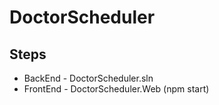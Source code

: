 # DoctorScheduler

## Steps

* BackEnd - DoctorScheduler.sln
* FrontEnd - DoctorScheduler.Web (npm start)

